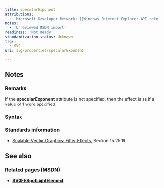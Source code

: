 ```yaml
---
title: specularExponent
attributions:
  - 'Microsoft Developer Network: [[Windows Internet Explorer API reference](http://msdn.microsoft.com/en-us/library/ie/hh828809%28v=vs.85%29.aspx) Article]'
notes:
  - 'Unreviewed MSDN import'
readiness: 'Not Ready'
standardization_status: Unknown
tags:
  - SVG
uri: svg/properties/specularExponent

---
```

## <span>Notes</span>

### <span>Remarks</span>

If the **specularExponent** attribute is not specified, then the effect is as if a value of 1 were specified.

### <span>Syntax</span>

### <span>Standards information</span>

-   [Scalable Vector Graphics: Filter Effects](http://go.microsoft.com/fwlink/p/?linkid=226062), Section 15.25.16

## <span>See also</span>

### <span>Related pages (MSDN)</span>

-   [**SVGFESpotLightElement**](/svg/elements/feSpotlight)
